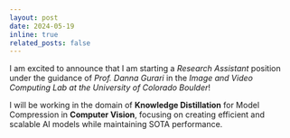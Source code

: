 ```yaml
---
layout: post
date: 2024-05-19
inline: true
related_posts: false
---
```


I am excited to announce that I am starting a *Research Assistant* position under the guidance of *Prof. Danna Gurari* in the *Image and Video Computing Lab at the University of Colorado Boulder*! 

I will be working in the domain of **Knowledge Distillation** for Model Compression in **Computer Vision**, focusing on creating efficient and scalable AI models while maintaining SOTA performance.
